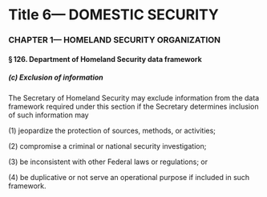 
# Title 6— DOMESTIC SECURITY
### CHAPTER 1— HOMELAND SECURITY ORGANIZATION
#### § 126. Department of Homeland Security data framework
##### (c) Exclusion of information

The Secretary of Homeland Security may exclude information from the data framework required under this section if the Secretary determines inclusion of such information may

(1) jeopardize the protection of sources, methods, or activities;

(2) compromise a criminal or national security investigation;

(3) be inconsistent with other Federal laws or regulations; or

(4) be duplicative or not serve an operational purpose if included in such framework.
